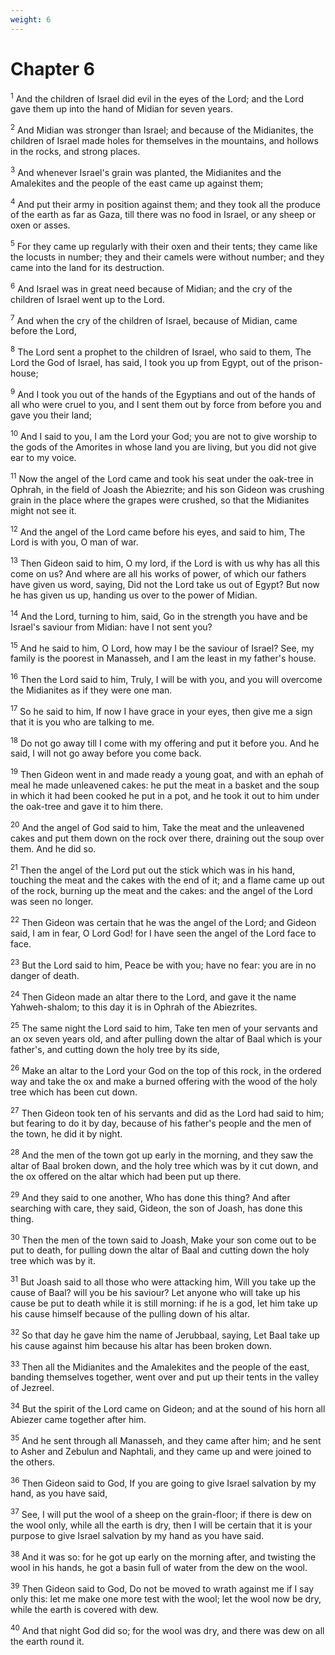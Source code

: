 ```yaml
---
weight: 6
---
```


# Chapter 6

<sup>1</sup> And the children of Israel did evil in the eyes of the Lord; and the Lord gave them up into the hand of Midian for seven years. 

<sup>2</sup> And Midian was stronger than Israel; and because of the Midianites, the children of Israel made holes for themselves in the mountains, and hollows in the rocks, and strong places. 

<sup>3</sup> And whenever Israel's grain was planted, the Midianites and the Amalekites and the people of the east came up against them; 

<sup>4</sup> And put their army in position against them; and they took all the produce of the earth as far as Gaza, till there was no food in Israel, or any sheep or oxen or asses. 

<sup>5</sup> For they came up regularly with their oxen and their tents; they came like the locusts in number; they and their camels were without number; and they came into the land for its destruction. 

<sup>6</sup> And Israel was in great need because of Midian; and the cry of the children of Israel went up to the Lord. 

<sup>7</sup> And when the cry of the children of Israel, because of Midian, came before the Lord, 

<sup>8</sup> The Lord sent a prophet to the children of Israel, who said to them, The Lord the God of Israel, has said, I took you up from Egypt, out of the prison-house; 

<sup>9</sup> And I took you out of the hands of the Egyptians and out of the hands of all who were cruel to you, and I sent them out by force from before you and gave you their land; 

<sup>10</sup> And I said to you, I am the Lord your God; you are not to give worship to the gods of the Amorites in whose land you are living, but you did not give ear to my voice. 

<sup>11</sup> Now the angel of the Lord came and took his seat under the oak-tree in Ophrah, in the field of Joash the Abiezrite; and his son Gideon was crushing grain in the place where the grapes were crushed, so that the Midianites might not see it. 

<sup>12</sup> And the angel of the Lord came before his eyes, and said to him, The Lord is with you, O man of war. 

<sup>13</sup> Then Gideon said to him, O my lord, if the Lord is with us why has all this come on us? And where are all his works of power, of which our fathers have given us word, saying, Did not the Lord take us out of Egypt? But now he has given us up, handing us over to the power of Midian. 

<sup>14</sup> And the Lord, turning to him, said, Go in the strength you have and be Israel's saviour from Midian: have I not sent you? 

<sup>15</sup> And he said to him, O Lord, how may I be the saviour of Israel? See, my family is the poorest in Manasseh, and I am the least in my father's house. 

<sup>16</sup> Then the Lord said to him, Truly, I will be with you, and you will overcome the Midianites as if they were one man. 

<sup>17</sup> So he said to him, If now I have grace in your eyes, then give me a sign that it is you who are talking to me. 

<sup>18</sup> Do not go away till I come with my offering and put it before you. And he said, I will not go away before you come back. 

<sup>19</sup> Then Gideon went in and made ready a young goat, and with an ephah of meal he made unleavened cakes: he put the meat in a basket and the soup in which it had been cooked he put in a pot, and he took it out to him under the oak-tree and gave it to him there. 

<sup>20</sup> And the angel of God said to him, Take the meat and the unleavened cakes and put them down on the rock over there, draining out the soup over them. And he did so. 

<sup>21</sup> Then the angel of the Lord put out the stick which was in his hand, touching the meat and the cakes with the end of it; and a flame came up out of the rock, burning up the meat and the cakes: and the angel of the Lord was seen no longer. 

<sup>22</sup> Then Gideon was certain that he was the angel of the Lord; and Gideon said, I am in fear, O Lord God! for I have seen the angel of the Lord face to face. 

<sup>23</sup> But the Lord said to him, Peace be with you; have no fear: you are in no danger of death. 

<sup>24</sup> Then Gideon made an altar there to the Lord, and gave it the name Yahweh-shalom; to this day it is in Ophrah of the Abiezrites. 

<sup>25</sup> The same night the Lord said to him, Take ten men of your servants and an ox seven years old, and after pulling down the altar of Baal which is your father's, and cutting down the holy tree by its side, 

<sup>26</sup> Make an altar to the Lord your God on the top of this rock, in the ordered way and take the ox and make a burned offering with the wood of the holy tree which has been cut down. 

<sup>27</sup> Then Gideon took ten of his servants and did as the Lord had said to him; but fearing to do it by day, because of his father's people and the men of the town, he did it by night. 

<sup>28</sup> And the men of the town got up early in the morning, and they saw the altar of Baal broken down, and the holy tree which was by it cut down, and the ox offered on the altar which had been put up there. 

<sup>29</sup> And they said to one another, Who has done this thing? And after searching with care, they said, Gideon, the son of Joash, has done this thing. 

<sup>30</sup> Then the men of the town said to Joash, Make your son come out to be put to death, for pulling down the altar of Baal and cutting down the holy tree which was by it. 

<sup>31</sup> But Joash said to all those who were attacking him, Will you take up the cause of Baal? will you be his saviour? Let anyone who will take up his cause be put to death while it is still morning: if he is a god, let him take up his cause himself because of the pulling down of his altar. 

<sup>32</sup> So that day he gave him the name of Jerubbaal, saying, Let Baal take up his cause against him because his altar has been broken down. 

<sup>33</sup> Then all the Midianites and the Amalekites and the people of the east, banding themselves together, went over and put up their tents in the valley of Jezreel. 

<sup>34</sup> But the spirit of the Lord came on Gideon; and at the sound of his horn all Abiezer came together after him. 

<sup>35</sup> And he sent through all Manasseh, and they came after him; and he sent to Asher and Zebulun and Naphtali, and they came up and were joined to the others. 

<sup>36</sup> Then Gideon said to God, If you are going to give Israel salvation by my hand, as you have said, 

<sup>37</sup> See, I will put the wool of a sheep on the grain-floor; if there is dew on the wool only, while all the earth is dry, then I will be certain that it is your purpose to give Israel salvation by my hand as you have said. 

<sup>38</sup> And it was so: for he got up early on the morning after, and twisting the wool in his hands, he got a basin full of water from the dew on the wool. 

<sup>39</sup> Then Gideon said to God, Do not be moved to wrath against me if I say only this: let me make one more test with the wool; let the wool now be dry, while the earth is covered with dew. 

<sup>40</sup> And that night God did so; for the wool was dry, and there was dew on all the earth round it. 


